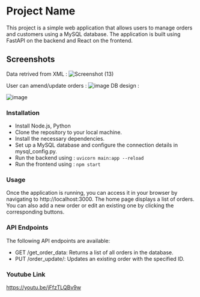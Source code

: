 
# Project Name
This project is a simple web application that allows users to manage orders and customers using a MySQL database. The application is built using FastAPI on the backend and React on the frontend.
## Screenshots

Data retrived from XML :
![Screenshot (13)](https://user-images.githubusercontent.com/104048277/224835780-120dac72-c052-4be5-9560-fbfd9278c6d5.png)

User can amend/update  orders :
![image](https://user-images.githubusercontent.com/104048277/224835765-3e4ea4c5-f099-4aef-a4c1-018de5960298.png)
 DB design :
 
![image](https://user-images.githubusercontent.com/104048277/224835441-aa74d2a5-c9aa-4a77-ae9d-ff050f50d8a0.png)


### Installation
- Install Node.js, Python 
- Clone the repository to your local machine.
- Install the necessary dependencies.
- Set up a MySQL database and configure the connection details in mysql_config.py.
- Run the backend using :
```uvicorn main:app --reload```
- Run the frontend using :
``` npm start ```
### Usage
Once the application is running, you can access it in your browser by navigating to http://localhost:3000. The home page displays a list of orders. You can also add a new order or edit an existing one by clicking the corresponding buttons.

### API Endpoints
The following API endpoints are available:

- GET /get_order_data: Returns a list of all orders in the database.
- PUT /order_update/: Updates an existing order with the specified ID.

### Youtube Link
https://youtu.be/jFfzTLQBv9w
